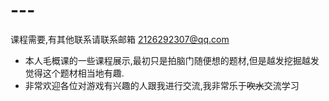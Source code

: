 # ---
课程需要,有其他联系请联系邮箱 2126292307@qq.com
- 本人毛概课的一些课程展示,最初只是拍脑门随便想的题材,但是越发挖掘越发觉得这个题材相当地有趣.
- 非常欢迎各位对游戏有兴趣的人跟我进行交流,我非常乐于~~吹水~~交流学习
